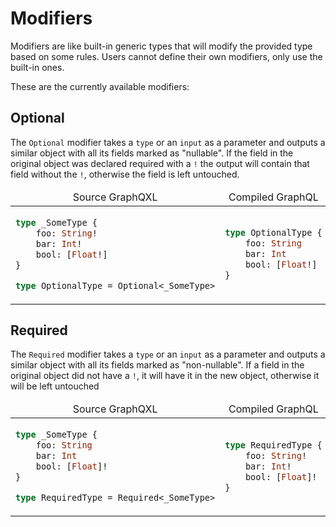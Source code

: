 # Modifiers

Modifiers are like built-in generic types that will modify the provided type
based on some rules. Users cannot define their own modifiers, only use the
built-in ones.

These are the currently available modifiers:

## Optional

The `Optional` modifier takes a `type` or an `input` as a parameter and outputs a
similar object with all its fields marked as "nullable". If the field in the original
object was declared required with a `!` the output will contain that field without
the `!`, otherwise the field is left untouched.

<table style="width: 100%">
    <thead>
        <tr>
            <td align="center">Source GraphQXL</td>
            <td align="center">Compiled GraphQL</td>
        </tr>
    </thead>
    <tbody>
        <tr>
            <td>

```graphql
type _SomeType {
    foo: String!
    bar: Int!
    bool: [Float!]
}

type OptionalType = Optional<_SomeType>
```
</td>
            <td>

```graphql
type OptionalType {
    foo: String
    bar: Int
    bool: [Float!]
}


```
</td>
        </tr>
    </tbody>
</table>

## Required

The `Required` modifier takes a `type` or an `input` as a parameter and outputs a
similar object with all its fields marked as "non-nullable". If a field in the original
object did not have a `!`, it will have it in the new object, otherwise it will be 
left untouched

<table style="width: 100%">
    <thead>
        <tr>
            <td align="center">Source GraphQXL</td>
            <td align="center">Compiled GraphQL</td>
        </tr>
    </thead>
    <tbody>
        <tr>
            <td>

```graphql
type _SomeType {
    foo: String
    bar: Int
    bool: [Float]!
}

type RequiredType = Required<_SomeType>
```
</td>
            <td>

```graphql
type RequiredType {
    foo: String!
    bar: Int!
    bool: [Float]!
}


```
</td>
        </tr>
    </tbody>
</table>
